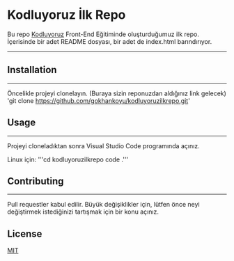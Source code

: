 # Kodluyoruz İlk Repo

Bu repo [Kodluyoruz](https://kodluyoruz.org) Front-End Eğitiminde oluşturduğumuz ilk repo. İçerisinde bir adet README dosyası, bir adet de index.html barındırıyor.

---

## Installation 
---
Öncelikle projeyi clonelayın. (Buraya sizin reponuzdan aldığınız link gelecek)
'git clone https://github.com/gokhankoyu/kodluyoruzilkrepo.git'

## Usage
---
Projeyi cloneladıktan sonra Visual Studio Code programında açınız.

Linux için:
'''cd kodluyoruzilkrepo
code .'''

## Contributing
---

Pull requestler kabul edilir. Büyük değişiklikler için, lütfen önce neyi değiştirmek istediğinizi tartışmak için bir konu açınız.

License
---
[MIT](https://choosealicense.com/licenses/mit/)